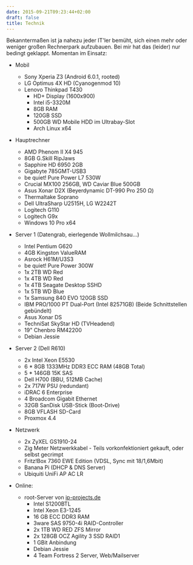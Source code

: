 ```yaml
---
date: 2015-09-21T09:23:44+02:00
draft: false
title: Technik
---
```


Bekanntermaßen ist ja nahezu jeder IT'ler bemüht, sich einen mehr oder weniger großen Rechnerpark aufzubauen. Bei mir hat das (leider) nur bedingt geklappt. Momentan im Einsatz:

+ Mobil
	+ Sony Xperia Z3 (Android 6.0.1, rooted)
	+ LG Optimus 4X HD (Cyanogenmod 10)
	+ Lenovo Thinkpad T430
		+ HD+ Display (1600x900)
		+ Intel i5-3320M
		+ 8GB RAM
		+ 120GB SSD
		+ 500GB WD Mobile HDD im Ultrabay-Slot
		+ Arch Linux x64

+ Hauptrechner
	+ AMD Phenom II X4 945
	+ 8GB G.Skill RipJaws
	+ Sapphire HD 6950 2GB
	+ Gigabyte 785GMT-USB3
	+ be quiet! Pure Power L7 530W
	+ Crucial MX100 256GB, WD Caviar Blue 500GB
	+ Asus Xonar D2X (Beyerdynamic DT-990 Pro 250 Ω)
	+ Thermaltake Soprano
	+ Dell UltraSharp U2515H, LG W2242T
	+ Logitech G110
	+ Logitech G9x
	+ Windows 10 Pro x64
 
+ Server 1 (Datengrab, eierlegende Wollmilchsau...)
	+ Intel Pentium G620
	+ 4GB Kingston ValueRAM
	+ Asrock H61M/U3S3
	+ be quiet! Pure Power 300W
	+ 1x 2TB WD Red
	+ 1x 4TB WD Red
	+ 1x 4TB Seagate Desktop SSHD
	+ 1x 5TB WD Blue
	+ 1x Samsung 840 EVO 120GB SSD
	+ IBM PRO/1000 PT Dual-Port (Intel 82571GB) (Beide Schnittstellen gebündelt)
	+ Asus Xonar DS
	+ TechniSat SkyStar HD (TVHeadend)
	+ 19" Chenbro RM42200
	+ Debian Jessie
 
+ Server 2 (Dell R610)
	+ 2x Intel Xeon E5530
	+ 6 * 8GB 1333MHz DDR3 ECC RAM (48GB Total)
	+ 5 * 146GB 15K SAS
	+ Dell H700 (BBU, 512MB Cache)
	+ 2x 717W PSU (redundant)
	+ iDRAC 6 Enterprise
	+ 4 Broadcom Gigabit Ethernet
	+ 32GB SanDisk USB-Stick (Boot-Drive)
	+ 8GB VFLASH SD-Card
	+ Proxmox 4.4
	
+ Netzwerk
	+ 2x ZyXEL GS1910-24
	+ Zig Meter Netzwerkkabel - Teils vorkonfektioniert gekauft, oder selbst gecrimpt
	+ Fritz!Box 7360 EWE Edition (VDSL, Sync mit 18/1,6Mbit)
	+ Banana Pi (DHCP & DNS Server)
	+ Ubiquiti UniFi AP AC LR

+ Online:
	+ root-Server von [ip-projects.de](https://www.ip-projects.de)
		+ Intel S1200BTL
		+ Intel Xeon E3-1245
		+ 16 GB ECC DDR3 RAM
		+ 3ware SAS 9750-4i RAID-Controller
		+ 2x 1TB WD RED ZFS Mirror
		+ 2x 128GB OCZ Agility 3 SSD RAID1
		+ 1 GBit Anbindung
		+ Debian Jessie
		+ 4 Team Fortress 2 Server, Web/Mailserver
